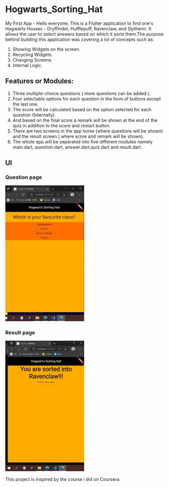 # Hogwarts_Sorting_Hat
My First App -
Hello everyone,
This is a Flutter application to find one's Hogwarts Houses - Gryffindor, Hufflepuff, Ravenclaw, and Slytherin. It allows the user to select answers based on which it sorts them.The purpose behind building this application was covering a lot of concepts such as:

1. Showing Widgets on the screen.
2. Recycling Widgets.
3. Changing Screens.
4. Internal Logic.

## Features or Modules:

1. Three multiple-choice questions ( more questions can be added ).
2. Four selectable options for each question in the form of buttons except the last one.
3. The score will be calculated based on the option selected for each question (Internally).
4. And based on the final score a remark will be shown at the end of the quiz in addition to the score and restart button.
5. There are two screens in the app home (where questions will be shown) and the result screen ( where score and remark will be shown).
6. The whole app will be separated into five different modules namely main.dart, question.dart, answer.dart,quiz.dart and result.dart.

## UI
### Question page
<img src="screenshots/WhatsApp Image 2022-07-02 at 6.06.39 PM.jpeg" width="250">

### Result page
<img src="screenshots/WhatsApp Image 2022-07-02 at 6.07.03 PM.jpeg" width="250">


This project is inspired by the course i did on Coursera.
